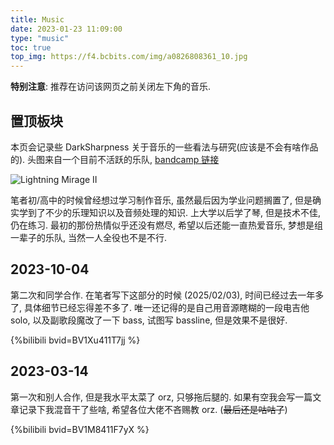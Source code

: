 ```yaml
---
title: Music
date: 2023-01-23 11:09:00
type: "music"
toc: true
top_img: https://f4.bcbits.com/img/a0826808361_10.jpg
---
```


**特别注意**: 推荐在访问该网页之前关闭左下角的音乐.

## 置顶板块

本页会记录些 DarkSharpness 关于音乐的一些看法与研究(应该是不会有啥作品的). 头图来自一个目前不活跃的乐队, [bandcamp 链接](https://kuroganelab.bandcamp.com/album/lightning-mirage-ii)

![Lightning Mirage II](https://f4.bcbits.com/img/a0826808361_10.jpg)

笔者初/高中的时候曾经想过学习制作音乐, 虽然最后因为学业问题搁置了, 但是确实学到了不少的乐理知识以及音频处理的知识. 上大学以后学了琴, 但是技术不佳, 仍在练习. 最初的那份热情似乎还没有燃尽, 希望以后还能一直热爱音乐, 梦想是组一辈子的乐队, 当然一人全役也不是不行.

## 2023-10-04

第二次和同学合作. 在笔者写下这部分的时候 (2025/02/03), 时间已经过去一年多了, 具体细节已经忘得差不多了. 唯一还记得的是自己用音源瞎糊的一段电吉他 solo, 以及副歌段魔改了一下 bass, 试图写 bassline, 但是效果不是很好.

{%bilibili bvid=BV1Xu411T7jj %}

## 2023-03-14

第一次和别人合作, 但是我水平太菜了 orz, 只够拖后腿的. 如果有空我会写一篇文章记录下我混音干了些啥, 希望各位大佬不吝赐教 orz. (~~最后还是咕咕了~~)

{%bilibili bvid=BV1M8411F7yX %}
